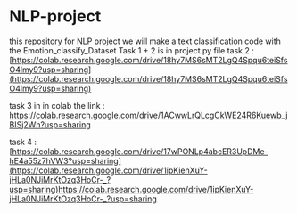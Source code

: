 # NLP-project
this repository for NLP project we will make a text classification code with the Emotion_classify_Dataset
Task 1 + 2 is in project.py file 
task 2 : [https://colab.research.google.com/drive/18hy7MS6sMT2LgQ4Spqu6teiSfsO4lmy9?usp=sharing](https://colab.research.google.com/drive/18hy7MS6sMT2LgQ4Spqu6teiSfsO4lmy9?usp=sharing)

task 3 in in colab the link : [https://colab.research.google.com/drive/1ACwwLrQLcgCkWE24R6Kuewb_jBISj2Wh?usp=sharing ](https://colab.research.google.com/drive/1Lr26VXWV0WvjpkG-FrmHkJBw1vKUxa1w?usp=sharing)


  task 4 : [https://colab.research.google.com/drive/17wPONLp4abcER3UpDMe-hE4a55z7hVW3?usp=sharing](https://colab.research.google.com/drive/1ipKienXuY-jHLa0NJiMrKtOzq3HoCr-_?usp=sharing)https://colab.research.google.com/drive/1ipKienXuY-jHLa0NJiMrKtOzq3HoCr-_?usp=sharing

